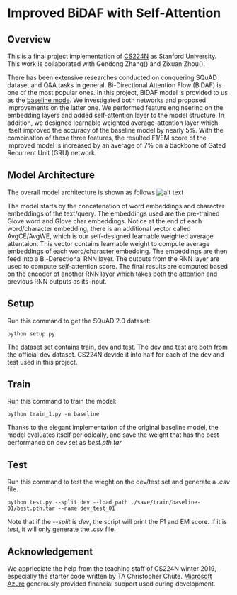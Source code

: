 # Improved BiDAF with Self-Attention
## Overview
This is a final project implementation of [CS224N](http://web.stanford.edu/class/cs224n/) as Stanford University.
This work is collaborated with Gendong Zhang() and Zixuan Zhou().

There has been extensive researches conducted on conquering SQuAD dataset and Q&A tasks in general. Bi-Directional Attention Flow (BiDAF) is one of the most popular ones. In this project, BiDAF model is provided to us as the [baseline mode](https://github.com/chrischute/squad). We investigated both networks and proposed improvements on the latter one. We performed feature engineering on the embedding layers and added self-attention layer to the model structure. In addition, we designed learnable weighted average-attention layer which itself improved the accuracy of the baseline model by nearly 5%. With the combination of these three features, the resulted F1/EM score of the improved model is increased by an average of 7% on a backbone of Gated Recurrent Unit (GRU) network.

## Model Architecture
The overall model architecture is shown as follows
![alt text](https://github.com/Oceanland-428/Improved-BiDAF-with-Self-Attention/blob/master/archi.png)

The model starts by the concatenation of word embeddings and character embeddings of the text/query. The embeddings used are the pre-trained Glove word and Glove char embeddings. Notice at the end of each word/character embedding, there is an additional vector called AvgCE/AvgWE, which is our self-designed learnable weighted average attentaion. This vector contains learnable weight to compute average embeddings of each word/character embedding. The embeddings are then feed into a Bi-Derectional RNN layer. The outputs from the RNN layer are used to compute self-attention score. The final results are computed based on the encoder of another RNN layer which takes both the attention and previous RNN outputs as its input.

## Setup
Run this command to get the SQuAD 2.0 dataset:
```
python setup.py
```
The dataset set contains train, dev and test. The dev and test are both from the official dev dataset. CS224N devide it into half for each of the dev and test used in this project.

## Train
Run this command to train the model:
```
python train_1.py -n baseline
```
Thanks to the elegant implementation of the original baseline model, the model evaluates itself periodically, and save the weight that has the best performance on dev set as *best.pth.tar*

## Test
Run this command to test the wieght on the dev/test set and generate a *.csv* file.
```
python test.py --split dev --load_path ./save/train/baseline-01/best.pth.tar --name dev_test_01
```
Note that if the *--split* is *dev*, the script will print the F1 and EM score. If it is *test*, it will only generate the *.csv* file.

## Acknowledgement
We apprieciate the help from the teaching staff of CS224N winter 2019, especially the starter code written by TA Christopher Chute. [Microsoft Azure](https://azure.microsoft.com/en-us/) generously provided financial support used during development.

